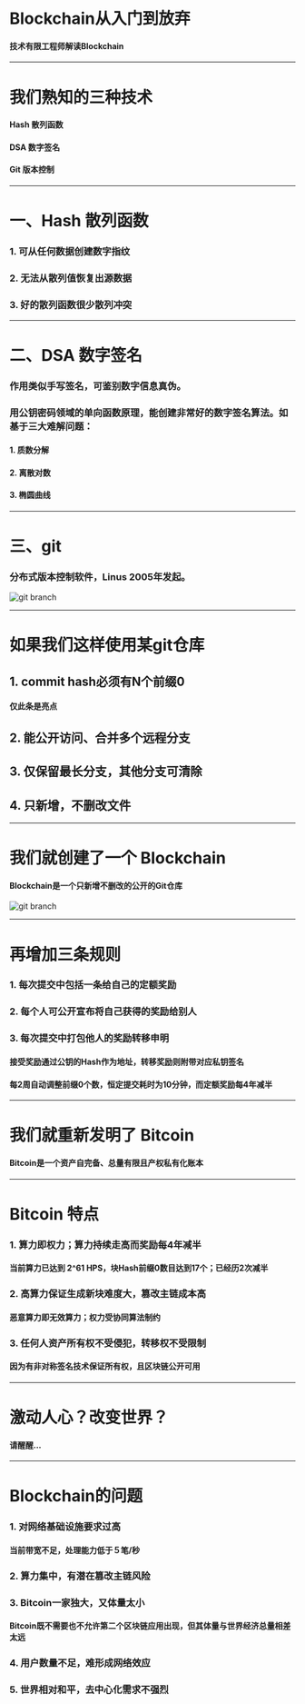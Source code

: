 

# Blockchain从入门到放弃
#### 技术有限工程师解读Blockchain
---



# 我们熟知的三种技术

####  Hash 散列函数
####  DSA 数字签名
####  Git 版本控制

---


# 一、Hash 散列函数



###  1. 可从任何数据创建数字指纹
###  2. 无法从散列值恢复出源数据
###  3. 好的散列函数很少散列冲突

---


# 二、DSA 数字签名



### 作用类似手写签名，可鉴别数字信息真伪。
### 用公钥密码领域的单向函数原理，能创建非常好的数字签名算法。如基于三大难解问题：

#### 1. 质数分解
#### 2. 离散对数
#### 3. 椭圆曲线

---


# 三、git

### 分布式版本控制软件，Linus 2005年发起。

![git branch](https://camo.githubusercontent.com/d454f28510358154ff815a45f7f5dbea6be9691f/68747470733a2f2f7777772e61746c61737369616e2e636f6d2f6769742f696d616765732f7475746f7269616c732f636f6c6c61626f726174696e672f7573696e672d6272616e636865732f30312e737667)

---

# 如果我们这样使用某git仓库


##  1. commit hash必须有N个前缀0
#### 仅此条是亮点
##  2. 能公开访问、合并多个远程分支
##  3. 仅保留最长分支，其他分支可清除
##  4. 只新增，不删改文件



---


# 我们就创建了一个 Blockchain

#### Blockchain是一个只新增不删改的公开的Git仓库

![git branch](https://blog.malwarebytes.com/wp-content/uploads/2013/11/block-chain.png)

---

# 再增加三条规则


###  1. 每次提交中包括一条给自己的定额奖励
###  2. 每个人可公开宣布将自己获得的奖励给别人
###  3. 每次提交中打包他人的奖励转移申明

#### 接受奖励通过公钥的Hash作为地址，转移奖励则附带对应私钥签名
#### 每2周自动调整前缀0个数，恒定提交耗时为10分钟，而定额奖励每4年减半

---


# 我们就重新发明了 Bitcoin
#### Bitcoin是一个资产自完备、总量有限且产权私有化账本

---


# Bitcoin 特点


###  1. 算力即权力；算力持续走高而奖励每4年减半
#### 当前算力已达到 2^61 HPS，块Hash前缀0数目达到17个；已经历2次减半
###  2. 高算力保证生成新块难度大，篡改主链成本高
#### 恶意算力即无效算力；权力受协同算法制约
###  3. 任何人资产所有权不受侵犯，转移权不受限制
#### 因为有非对称签名技术保证所有权，且区块链公开可用
---


# 激动人心？改变世界？
#### 请醒醒...

---


# Blockchain的问题

### 1. 对网络基础设施要求过高
#### 当前带宽不足，处理能力低于５笔/秒
### 2. 算力集中，有潜在篡改主链风险
### 3. Bitcoin一家独大，又体量太小
#### Bitcoin既不需要也不允许第二个区块链应用出现，但其体量与世界经济总量相差太远
### 4. 用户数量不足，难形成网络效应
### 5. 世界相对和平，去中心化需求不强烈
